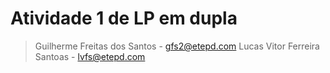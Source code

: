 # Atividade 1 de LP em dupla

> Guilherme Freitas dos Santos - gfs2@etepd.com
> Lucas Vitor Ferreira Santoas - lvfs@etepd.com

